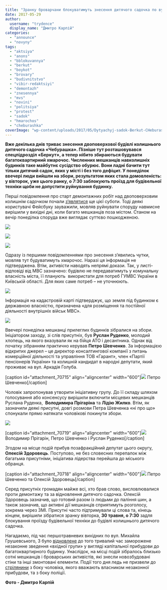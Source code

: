 ```yaml
---
title: "Зранку броварчани блокуватимуть знесення дитячого садочка по вул. Аркадія Голуба – ФОТО"
date: 2017-05-29
author: 
  username: "trydence"
  display_name: "Дмитро Карпій"
categories: 
  - "announce"
  - "novyny"
tags: 
  - "aktsiya"
  - "anons"
  - "bblokuvannya"
  - "berkut"
  - "boykot"
  - "brovary"
  - "budivnitstvo"
  - "vibir-redaktsiyi"
  - "demontazh"
  - "znesennya"
  - "mvs"
  - "novini"
  - "politsiya"
  - "protest"
  - "sadok"
  - "hmarochos"
  - "cheburashka"
coverImage: "wp-content/uploads/2017/05/Dytyachyj-sadok-Berkut-CHeburashka-znasennya-demontazh-29.05.2017_00025.jpg"
---
```


**Вже декілька днів триває знесення двоповерхової будівлі колишнього дитячого садочка «Чебурашка». Пізніше тут розташовувався спецпідрозділ «Беркут», а тепер нібито збираються будувати багатоквартирний хмарочос. Численних мешканців навколишніх будинків таке майбутнє сусідство обурює. Вони ладні бачити тут тільки дитячий садок, яких у місті і без того дефіцит. У понеділок ввечері люди вийшли на збори, результатом яких стала домовленість: у вівторок, уже цього ранку, о 7:30 заблокують проїзд для будівельної техніки щоби не допустити руйнування будинку.**

Перші повідомлення про старт демонтажних робіт над двоповерховим колишнім садочком почали [з’являтися](https://www.facebook.com/groups/moibrovary/permalink/1357659817647123/) ще цієї суботи. Тоді деякі користувачі Фейсбуку зауважили, мовляв руйнувати споруду навмисне вирішили у вихідні дні, коли багато мешканців поза містом. Станом на вечір понеділка споруда вже виглядає суттєво пошкодженою.

[![](https://mpz.brovary.org/wp-content/uploads/2017/05/Dytyachyj-sadok-Berkut-CHeburashka-znasennya-demontazh-29.05.2017_00015.jpg)](https://mpz.brovary.org/wp-content/uploads/2017/05/Dytyachyj-sadok-Berkut-CHeburashka-znasennya-demontazh-29.05.2017_00015.jpg)

[![](https://mpz.brovary.org/wp-content/uploads/2017/05/Dytyachyj-sadok-Berkut-CHeburashka-znasennya-demontazh-29.05.2017_00013.jpg)](https://mpz.brovary.org/wp-content/uploads/2017/05/Dytyachyj-sadok-Berkut-CHeburashka-znasennya-demontazh-29.05.2017_00013.jpg)

[![](https://mpz.brovary.org/wp-content/uploads/2017/05/Dytyachyj-sadok-Berkut-CHeburashka-znasennya-demontazh-29.05.2017_00006.jpg)](https://mpz.brovary.org/wp-content/uploads/2017/05/Dytyachyj-sadok-Berkut-CHeburashka-znasennya-demontazh-29.05.2017_00006.jpg)

Одразу із першими повідомленнями про знесення з’явились чутки, мовляв тут будуватимуть хмарочос. Наразі ця інформація не підтверджена. Втім, активісти наводять непрямі докази. Так, у листі-відповіді від МВС зазначено: будівлю не передаватимуть у комунальну власність міста, її планують  використати для потреб ГУМВС України в Київській області. Для яких саме потреб – не уточнюють.

[![](https://mpz.brovary.org/wp-content/uploads/2017/05/lyst-mvs-goluba-sadok-cheburashka.jpg)](https://mpz.brovary.org/wp-content/uploads/2017/05/lyst-mvs-goluba-sadok-cheburashka.jpg)

Інформація на кадастровій карті підтверджує, що земля під будинком є державною власністю, призначена «для розміщення та постійної діяльності внутрішніх військ МВС».

[![](https://mpz.brovary.org/wp-content/uploads/2017/05/kadastrova-karta-goluba-sadok-cheburashka-berkut.jpg)](https://mpz.brovary.org/wp-content/uploads/2017/05/kadastrova-karta-goluba-sadok-cheburashka-berkut.jpg)

Ввечері понеділка мешканці прилеглих будинків зібралися на збори. Ініціатором заходу, зі слів присутніх, був **Руслан Руденко**, молодий хлопець, на якого вказували як на бійця АТО і десантника. Однак від початку зібранням практично керував **Петро Шевченко**. За інформацією відкритих джерел – це директор консалтингової компанії з питань комерційної діяльності та управління ТОВ «Гарант», член «Партії пенсіонерів України» та колишній кандидат в народні депутати, який проживає на вул. Аркадія Голуба.

\[caption id="attachment\_70715" align="aligncenter" width="600"\][![](https://mpz.brovary.org/wp-content/uploads/2017/05/Dytyachyj-sadok-Berkut-CHeburashka-znasennya-demontazh-29.05.2017_00035.jpg)](https://mpz.brovary.org/wp-content/uploads/2017/05/Dytyachyj-sadok-Berkut-CHeburashka-znasennya-demontazh-29.05.2017_00035.jpg) Петро Шевченко\[/caption\]

Чоловік запропонував утворити ініціативну групу. До її складу шляхом голосування або консенсусу вирішили включити місцевих мешканців Руслана Руденка,  **Володимира Прігаріна** та **Лідію Жилко**. Втім, як зазначили деякі присутні, довгі розмови Петра Шевченка «ні про що» спонукали прямо натякати чоловікові покинути збори.

[![](https://mpz.brovary.org/wp-content/uploads/2017/05/Dytyachyj-sadok-Berkut-CHeburashka-znasennya-demontazh-29.05.2017_00036.jpg)](https://mpz.brovary.org/wp-content/uploads/2017/05/Dytyachyj-sadok-Berkut-CHeburashka-znasennya-demontazh-29.05.2017_00036.jpg)

\[caption id="attachment\_70719" align="aligncenter" width="600"\][![](https://mpz.brovary.org/wp-content/uploads/2017/05/Dytyachyj-sadok-Berkut-CHeburashka-znasennya-demontazh-29.05.2017_00049.jpg)](https://mpz.brovary.org/wp-content/uploads/2017/05/Dytyachyj-sadok-Berkut-CHeburashka-znasennya-demontazh-29.05.2017_00049.jpg) Володимир Прігарін, Петро Шевченко і Руслан Руденко\[/caption\]

Згодом на місце подій прибув позафракційний депутат цього округу, **Олексій Здоровець**. Поступово, не без словесних перепалок між багатьма присутніми, ініціатива лідерства перейшла до міського обранця.

\[caption id="attachment\_70718" align="aligncenter" width="600"\][![](https://mpz.brovary.org/wp-content/uploads/2017/05/Dytyachyj-sadok-Berkut-CHeburashka-znasennya-demontazh-29.05.2017_00061.jpg)](https://mpz.brovary.org/wp-content/uploads/2017/05/Dytyachyj-sadok-Berkut-CHeburashka-znasennya-demontazh-29.05.2017_00061.jpg) Петро Шевченко та Олексій Здоровець\[/caption\]

Серед присутніх громадян майже всі, хто брав слово, висловлювалися проти демонтажу та за відновлення дитячого садочка. Олексій Здоровець зазначив, що готовий разом із людьми до паління шин, а також зазначив, що активні дії мешканців сприятимуть розголосу, зокрема через ЗМІ. Присутні часто підтримували ці слова та, кінець кінцем, вирішили зібратися зранку вівторка, **30 травня, о 7:30** задля блокування проїзду будівельної техніки до будівлі колишнього дитячого садочка.

Нагадаємо, під час першотравневих вихідних по вул. Михайла Грушевського, 3 було [відновлене](https://mpz.brovary.org/sogodni-klychut-prybraty-na-mistsi-vidnovlenogo-budivnytstva-po-vul-grushevskogo-3/) до того тривалий час заморожене незаконне зведення «вхідної групи» у вигляді капітальної прибудови до багатоквартирного будинку. Унаслідок, на місці подій зібралось близько сотні мешканців і броварських активістів, які знесли новозбудовані стіни та інші змонтовані елементи. Події того дня ледь не призвели до [стрілянини](https://mpz.brovary.org/majzhe-strilyanyna-abo-yak-aktyvisty-demontuvaly-prybudovu-na-grushevskogo-3-fotoreportazh/) з боку чоловіка, якого вважають власником незаконної прибудови, та з боку поліції.

**Фото - Дмитро Карпій**
